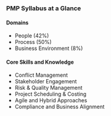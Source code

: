 ### PMP Syllabus at a Glance

#### Domains
- People (42%)
- Process (50%)
- Business Environment (8%)

#### Core Skills and Knowledge
- Conflict Management
- Stakeholder Engagement
- Risk & Quality Management
- Project Scheduling & Costing
- Agile and Hybrid Approaches
- Compliance and Business Alignment
